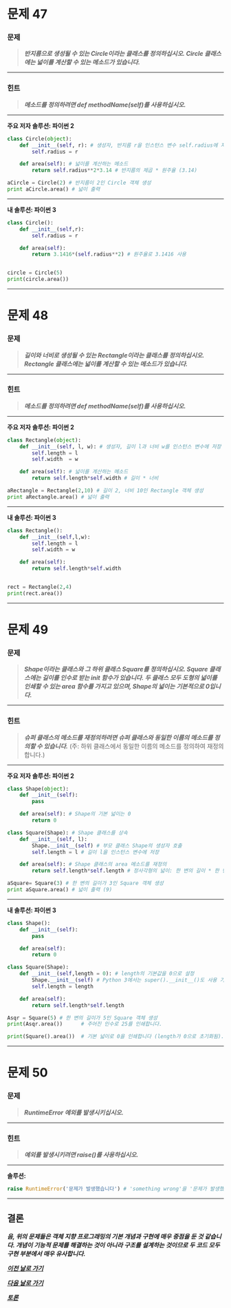 # 문제 47

### **문제**

> **_반지름으로 생성될 수 있는 Circle이라는 클래스를 정의하십시오. Circle 클래스에는 넓이를 계산할 수 있는 메소드가 있습니다._**

---

### 힌트

> **_메소드를 정의하려면 def methodName(self)를 사용하십시오._**

---

**주요 저자 솔루션: 파이썬 2**

```python
class Circle(object):
    def __init__(self, r): # 생성자, 반지름 r을 인스턴스 변수 self.radius에 저장
        self.radius = r

    def area(self): # 넓이를 계산하는 메소드
        return self.radius**2*3.14 # 반지름의 제곱 * 원주율 (3.14)

aCircle = Circle(2) # 반지름이 2인 Circle 객체 생성
print aCircle.area() # 넓이 출력
```

---

**내 솔루션: 파이썬 3**

```python
class Circle():
    def __init__(self,r):
        self.radius = r

    def area(self):
        return 3.1416*(self.radius**2) # 원주율로 3.1416 사용


circle = Circle(5)
print(circle.area())
```

---

# 문제 48

### **문제**

> **_길이와 너비로 생성될 수 있는 Rectangle이라는 클래스를 정의하십시오. Rectangle 클래스에는 넓이를 계산할 수 있는 메소드가 있습니다._**

---

### 힌트

> **_메소드를 정의하려면 def methodName(self)를 사용하십시오._**

---

**주요 저자 솔루션: 파이썬 2**

```python
class Rectangle(object):
    def __init__(self, l, w): # 생성자, 길이 l과 너비 w를 인스턴스 변수에 저장
        self.length = l
        self.width  = w

    def area(self): # 넓이를 계산하는 메소드
        return self.length*self.width # 길이 * 너비

aRectangle = Rectangle(2,10) # 길이 2, 너비 10인 Rectangle 객체 생성
print aRectangle.area() # 넓이 출력
```

---

**내 솔루션: 파이썬 3**

```python
class Rectangle():
    def __init__(self,l,w):
        self.length = l
        self.width = w

    def area(self):
        return self.length*self.width


rect = Rectangle(2,4)
print(rect.area())
```

---

# 문제 49

### **문제**

> **_Shape이라는 클래스와 그 하위 클래스 Square를 정의하십시오. Square 클래스에는 길이를 인수로 받는 init 함수가 있습니다. 두 클래스 모두 도형의 넓이를 인쇄할 수 있는 area 함수를 가지고 있으며, Shape의 넓이는 기본적으로 0입니다._**

---

### 힌트

> **_슈퍼 클래스의 메소드를 재정의하려면 슈퍼 클래스와 동일한 이름의 메소드를 정의할 수 있습니다._** (주: 하위 클래스에서 동일한 이름의 메소드를 정의하여 재정의합니다.)

---

**주요 저자 솔루션: 파이썬 2**

```python
class Shape(object):
    def __init__(self):
        pass

    def area(self): # Shape의 기본 넓이는 0
        return 0

class Square(Shape): # Shape 클래스를 상속
    def __init__(self, l):
        Shape.__init__(self) # 부모 클래스 Shape의 생성자 호출
        self.length = l # 길이 l을 인스턴스 변수에 저장

    def area(self): # Shape 클래스의 area 메소드를 재정의
        return self.length*self.length # 정사각형의 넓이: 한 변의 길이 * 한 변의 길이

aSquare= Square(3) # 한 변의 길이가 3인 Square 객체 생성
print aSquare.area() # 넓이 출력 (9)
```

---

**내 솔루션: 파이썬 3**

```python
class Shape():
    def __init__(self):
        pass

    def area(self):
        return 0

class Square(Shape):
    def __init__(self,length = 0): # length의 기본값을 0으로 설정
        Shape.__init__(self) # Python 3에서는 super().__init__()도 사용 가능
        self.length = length

    def area(self):
        return self.length*self.length

Asqr = Square(5) # 한 변의 길이가 5인 Square 객체 생성
print(Asqr.area())      # 주어진 인수로 25를 인쇄합니다.

print(Square().area())  # 기본 넓이로 0을 인쇄합니다 (length가 0으로 초기화됨).
```

---

# 문제 50

### **문제**

> **_RuntimeError 예외를 발생시키십시오._**

---

### 힌트

> **_예외를 발생시키려면 raise()를 사용하십시오._**

---

**솔루션:**

```python
raise RuntimeError('문제가 발생했습니다') # 'something wrong'을 '문제가 발생했습니다'로 번역
```

---

## 결론

**_음, 위의 문제들은 객체 지향 프로그래밍의 기본 개념과 구현에 매우 중점을 둔 것 같습니다. 개념이 기능적 문제를 해결하는 것이 아니라 구조를 설계하는 것이므로 두 코드 모두 구현 부분에서 매우 유사합니다._**

[**_이전 날로 가기_**](https://github.com/darkprinx/100-plus-Python-programming-exercises-extended/blob/master/Status/Day_12.md "12일차")

[**_다음 날로 가기_**](https://github.com/darkprinx/100-plus-Python-programming-exercises-extended/blob/master/Status/Day_14.md "14일차")

[**_토론_**](https://github.com/darkprinx/100-plus-Python-programming-exercises-extended/issues/3)
